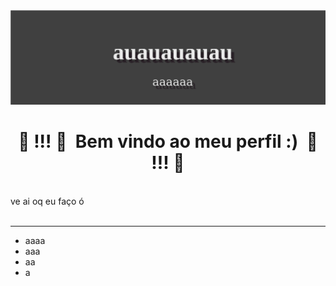 
<img src="Diagrama sem nome(1).svg">
<h1 align="center"> 🐸 !!! 🐸&nbsp&nbspBem vindo ao meu perfil :)&nbsp&nbsp🐸 !!! 🐸 </h1>
<br>
ve ai oq eu faço ó <br><br>
<hr>

- aaaa
- aaa
- aa
- a



